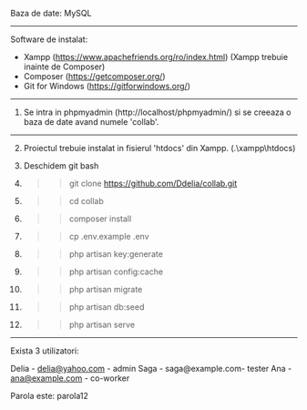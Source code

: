 Baza de date: MySQL

---
Software de instalat:
 - Xampp (https://www.apachefriends.org/ro/index.html) (Xampp trebuie inainte de Composer)
 - Composer (https://getcomposer.org/)
 - Git for Windows (https://gitforwindows.org/)

----
1. Se intra in phpmyadmin (http://localhost/phpmyadmin/) si se creeaza o baza de date avand numele 'collab'.

----

2. Proiectul trebuie instalat in fisierul 'htdocs' din Xampp. (.\xampp\htdocs)
3. Deschidem git bash

4. >> git clone https://github.com/Ddelia/collab.git

5. >> cd collab

6. >> composer install

7. >> cp .env.example .env

8. >> php artisan key:generate

9. >> php artisan config:cache

10. >> php artisan migrate

11. >> php artisan db:seed

12. >>php artisan serve

------
Exista 3 utilizatori:

Delia - delia@yahoo.com - admin
Saga - saga@example.com- tester
Ana - ana@example.com - co-worker

Parola este: parola12
